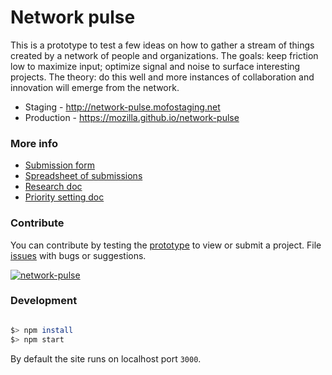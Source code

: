 # Network pulse

This is a prototype to test a few ideas on how to gather a stream of things created by a network of people and organizations. The goals: keep friction low to maximize input; optimize signal and noise to surface interesting projects. The theory: do this well and more instances of collaboration and innovation will emerge from the network.

* Staging - http://network-pulse.mofostaging.net
* Production - https://mozilla.github.io/network-pulse

### More info

 - [Submission form](https://docs.google.com/a/mozillafoundation.org/forms/d/1CiNYA3gzHPd4HYrgQuQB2KM0TDpsbn6jbMcl-0_OjM4/viewform)
 - [Spreadsheet of submissions](https://docs.google.com/spreadsheets/d/1vmYQjQ9f6CR8Hs5JH3GGJ6F9fqWfLSW0S4dz-t2KTF4/)
 - [Research doc](https://docs.google.com/document/d/1SAAuPgOaVqpQorrbD0vZSnf8wHHYjddPyYrkrFj72kQ/)
 - [Priority setting doc](https://docs.google.com/presentation/d/1jwD5I3y1hT3LRwqY5fPlIn54DiJ5whWnuAK5G8OuEIY/)

### Contribute

You can contribute by testing the [prototype](http://mozilla.github.io/network-pulse/) to view or submit a project. File [issues](https://github.com/mozilla/network-pulse/issues) with bugs or suggestions. 

[![network-pulse](https://cloud.githubusercontent.com/assets/2896608/17790072/ce78cc14-6549-11e6-9cb1-1ef37fcaf863.png)](http://mozilla.github.io/network-pulse/)

### Development

```bash

$> npm install
$> npm start

```

By default the site runs on localhost port `3000`.
